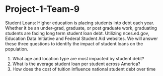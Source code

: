 # Project-1-Team-9

Student Loans: Higher education is placing students into debt each year. Whether it be an under-grad, graduate, or post graduate work, graduating students are facing long term student loan debt. Utilizing nces.ed.gov, Education Data Initiative and Federal Student Aid websites. We will answer these three questions to identify the impact of student loans on the population.
1. What age and location type are most impacted by student debt? 
2. What is the average student loan per student across America?
3. How does the cost of tuition influence national student debt over time 



